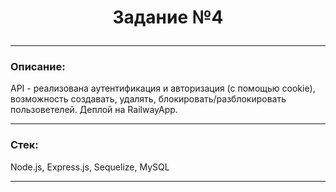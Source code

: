 # <p align="center">Задание №4</p>

---

### Описание:

API - реализована аутентификация и авторизация (с помощью cookie), возможность создавать, удалять, блокировать/разблокировать пользоветелей.
Деплой на RailwayApp.

---

### Стек:

Node.js, Express.js, Sequelize, MySQL

---